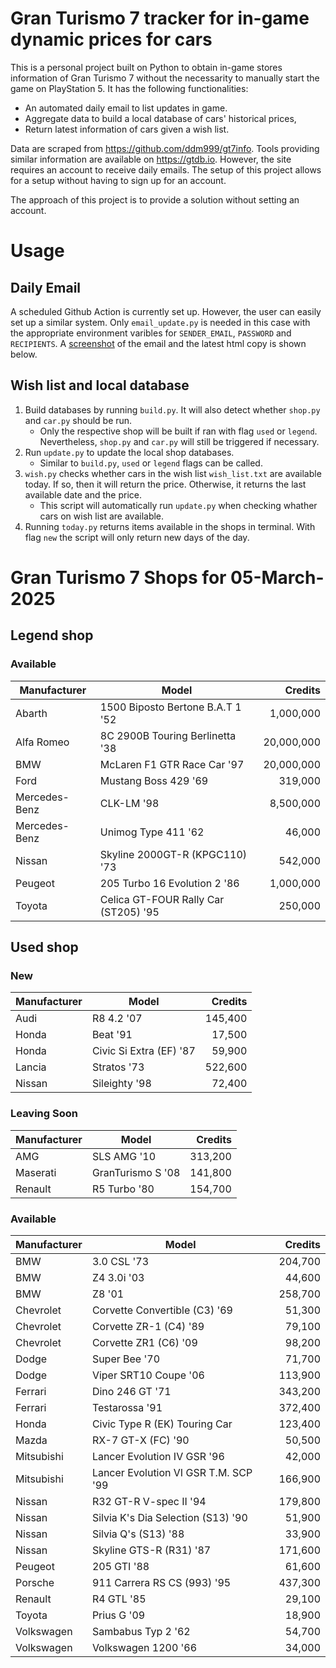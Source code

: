 # Gran Turismo 7 tracker for in-game dynamic prices for cars

This is a personal project built on Python to obtain in-game stores information of Gran Turismo 7 without the necessarity to manually start the game on PlayStation 5. It has the following functionalities:

- An automated daily email to list updates in game.
- Aggregate data to build a local database of cars' historical prices,
- Return latest information of cars given a wish list.

Data are scraped from https://github.com/ddm999/gt7info. Tools providing similar information are available on https://gtdb.io. However, the site requires an account to receive daily emails. The setup of this project allows for a setup without having to sign up for an account.

The approach of this project is to provide a solution without setting an account.

# Usage

## Daily Email

A scheduled Github Action is currently set up. However, the user can easily set up a similar system. Only `email_update.py` is needed in this case with the appropriate environment varibles for `SENDER_EMAIL`, `PASSWORD` and `RECIPIENTS`. A [screenshot](https://raw.githubusercontent.com/marcohoucheng/Gran-Turismo-7-Price-Tracker/main/data/email_screenshot.png) of the email and the latest html copy is shown below.

## Wish list and local database

1. Build databases by running `build.py`. It will also detect whether `shop.py` and `car.py` should be run.
    - Only the respective shop will be built if ran with flag `used` or `legend`. Nevertheless, `shop.py` and `car.py` will still be triggered if necessary.
2. Run `update.py` to update the local shop databases.
    - Similar to `build.py`, `used` or `legend` flags can be called.
3. `wish.py` checks whether cars in the wish list `wish_list.txt` are available today. If so, then it will return the price. Otherwise, it returns the last available date and the price.
    - This script will automatically run `update.py` when checking whather cars on wish list are available.
4. Running `today.py` returns items available in the shops in terminal. With flag `new` the script will only return new days of the day.


# Gran Turismo 7 Shops for 05-March-2025



## Legend shop

### Available
 | Manufacturer | Model | Credits |
 | --- | --- | --: |
|Abarth|1500 Biposto Bertone B.A.T 1 '52|1,000,000|
|Alfa Romeo|8C 2900B Touring Berlinetta '38|20,000,000|
|BMW|McLaren F1 GTR Race Car '97|20,000,000|
|Ford|Mustang Boss 429 '69|319,000|
|Mercedes-Benz|CLK-LM '98|8,500,000|
|Mercedes-Benz|Unimog Type 411 '62|46,000|
|Nissan|Skyline 2000GT-R (KPGC110) '73|542,000|
|Peugeot|205 Turbo 16 Evolution 2 '86|1,000,000|
|Toyota|Celica GT-FOUR Rally Car (ST205) '95|250,000|


## Used shop

### New
 | Manufacturer | Model | Credits |
 | --- | --- | --: |
|Audi|R8 4.2 '07|145,400|
|Honda|Beat '91|17,500|
|Honda|Civic Si Extra (EF) '87|59,900|
|Lancia|Stratos '73|522,600|
|Nissan|Sileighty '98|72,400|

### Leaving Soon
 | Manufacturer | Model | Credits |
 | --- | --- | --: |
|AMG|SLS AMG '10|313,200|
|Maserati|GranTurismo S '08|141,800|
|Renault|R5 Turbo '80|154,700|

### Available
 | Manufacturer | Model | Credits |
 | --- | --- | --: |
|BMW|3.0 CSL '73|204,700|
|BMW|Z4 3.0i '03|44,600|
|BMW|Z8 '01|258,700|
|Chevrolet|Corvette Convertible (C3) '69|51,300|
|Chevrolet|Corvette ZR-1 (C4) '89|79,100|
|Chevrolet|Corvette ZR1 (C6) '09|98,200|
|Dodge|Super Bee '70|71,700|
|Dodge|Viper SRT10 Coupe '06|113,900|
|Ferrari|Dino 246 GT '71|343,200|
|Ferrari|Testarossa '91|372,400|
|Honda|Civic Type R (EK) Touring Car|123,400|
|Mazda|RX-7 GT-X (FC) '90|50,500|
|Mitsubishi|Lancer Evolution IV GSR '96|42,000|
|Mitsubishi|Lancer Evolution VI GSR T.M. SCP '99|166,900|
|Nissan|R32 GT-R V-spec II '94|179,800|
|Nissan|Silvia K's Dia Selection (S13) '90|51,900|
|Nissan|Silvia Q's (S13) '88|33,900|
|Nissan|Skyline GTS-R (R31) '87|171,600|
|Peugeot|205 GTI '88|61,600|
|Porsche|911 Carrera RS CS (993) '95|437,300|
|Renault|R4 GTL '85|29,100|
|Toyota|Prius G '09|18,900|
|Volkswagen|Sambabus Typ 2 '62|54,700|
|Volkswagen|Volkswagen 1200 '66|34,000|
